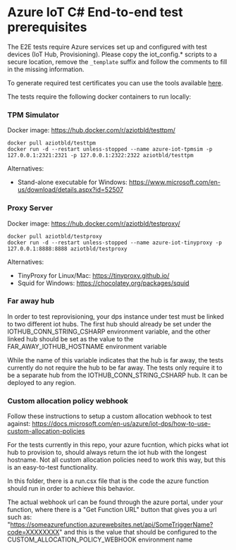 # Azure IoT C# End-to-end test prerequisites

The E2E tests require Azure services set up and configured with test devices (IoT Hub, Provisioning).
Please copy the iot_config.* scripts to a secure location, remove the `_template` suffix and follow the comments to fill in the missing information.

To generate required test certificates you can use the tools available [here](https://github.com/Azure/azure-iot-sdk-c/blob/master/tools/CACertificates/CACertificateOverview.md).

The tests require the following docker containers to run locally:

### TPM Simulator

Docker image: https://hub.docker.com/r/aziotbld/testtpm/

```
docker pull aziotbld/testtpm
docker run -d --restart unless-stopped --name azure-iot-tpmsim -p 127.0.0.1:2321:2321 -p 127.0.0.1:2322:2322 aziotbld/testtpm
```

Alternatives:
 - Stand-alone executable for Windows: https://www.microsoft.com/en-us/download/details.aspx?id=52507

### Proxy Server

Docker image: https://hub.docker.com/r/aziotbld/testproxy/

```
docker pull aziotbld/testproxy
docker run -d --restart unless-stopped --name azure-iot-tinyproxy -p 127.0.0.1:8888:8888 aziotbld/testproxy
```

Alternatives:
 - TinyProxy for Linux/Mac: https://tinyproxy.github.io/
 - Squid for Windows: https://chocolatey.org/packages/squid

 
### Far away hub
In order to test reprovisioning, your dps instance under test must be linked to two different iot hubs. The first hub should already be set under the
IOTHUB_CONN_STRING_CSHARP environment variable, and the other linked hub should be set as the value to the FAR_AWAY_IOTHUB_HOSTNAME environment variable

While the name of this variable indicates that the hub is far away, the tests currently do not require the hub to be far away. The tests
only require it to be a separate hub from the IOTHUB_CONN_STRING_CSHARP hub. It can be deployed to any region.


### Custom allocation policy webhook

Follow these instructions to setup a custom allocation webhook to test against:
https://docs.microsoft.com/en-us/azure/iot-dps/how-to-use-custom-allocation-policies

For the tests currently in this repo, your azure fucntion, which picks what iot hub to provision to, should always return the iot hub with the 
longest hostname. Not all custom allocation policies need to work this way, but this is an easy-to-test functionality.

In this folder, there is a run.csx file that is the code the azure function should run in order to achieve this behavior.

The actual webhook url can be found through the azure portal, under your function, where there is a "Get Function URL" button that gives you a url 
such as: "https://someazurefunction.azurewebsites.net/api/SomeTriggerName?code=XXXXXXXX" and this is the value that should be configured to the 
CUSTOM_ALLOCATION_POLICY_WEBHOOK environment name